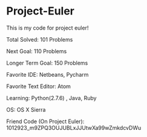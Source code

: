 # Project-Euler
This is my code for project euler!

Total Solved: 101 Problems

Next Goal: 110 Problems

Longer Term Goal: 150 Problems

Favorite IDE: Netbeans, Pycharm

Favorite Text Editor: Atom

Learning: Python(2.7.6) , Java, Ruby

OS: OS X Sierra

Friend Code (On Project Euler): 1012923_m9ZPQ3OUJUBLxJJUtwXa99wZmkdcvDWu

